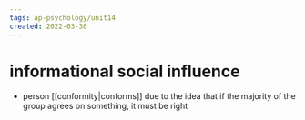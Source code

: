```yaml
---
tags: ap-psychology/unit14 
created: 2022-03-30
---
```


# informational social influence

- person [[conformity|conforms]] due to the idea that if the majority of the group agrees on something, it must be right

<!---->
